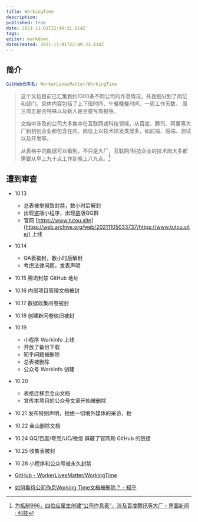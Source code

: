 ```yaml
---
title: WorkingTime
description: 
published: true
date: 2021-11-01T22:40:31.814Z
tags: 
editor: markdown
dateCreated: 2021-11-01T22:40:31.814Z
---
```


## 简介

```YAML
GitHub仓库名: WorkerLivesMatter/WorkingTime 
```

> 这个文档目前已汇集到约1300条不同公司的作息情况，并且细分到了岗位和部门。具体内容包括了上下班时间、午餐晚餐时间、一周工作天数、 周三周五是否特殊以及新人是否要写周报等。
>
> 文档中涉及的公司大多集中在互联网或科技领域，从百度、腾讯、阿里等大厂到初创企业都包含在内。岗位上以技术研发类居多，如前端、后端、测试以及开发等。
>
> 从表格中的数据可以看到，不只是大厂，互联网/科技企业的技术岗大多都需要从早上九十点工作到晚上八九点。[^jmn]

[^jmn]: [为抵制996，四位应届生创建“公司作息表”，涉及百度腾讯等大厂 - 界面新闻 · 科技](https://web.archive.org/web/20211029192822/https://www.jiemian.com/article/6701562.html)

## 遭到审查

+ 10.13
  + 总表被举报致封禁，数小时后解封
  + 出现盗版小程序，出现盗版QQ群
  + 官网 [https://www.tutou.site](https://web.archive.org/web/20211105033737/https://www.tutou.site/) 上线
+ 10.14
  + QA表被封，数小时后解封
  + 考虑法律问题，发表声明
+ 10.15 腾讯封禁 GitHub 地址
+ 10.16 内部项目管理文档被封
+ 10.17 数据收集问卷被封
+ 10.18 创建新问卷依旧被封
+ 10.19
  + 小程序 WorkInfo 上线
  + 开放了备份下载
  + 知乎问题被删除
  + 总表被删除
  + 公众号 WorkInfo 创建
+ 10.20
  + 表格迁移至金山文档
  + 宣传本项目的公众号文章开始被删除
+ 10.21 发布特别声明，拒绝一切境外媒体的采访，拒
+ 10.22 金山删除文档
+ 10.24 QQ/百度/夸克/UC/微信 屏蔽了官网和 GitHub 的链接
+ 10.25 收集表被封
+ 10.28 小程序和公众号被永久封禁

+ [GitHub - WorkerLivesMatter/WorkingTime](https://web.archive.org/web/20211029182152/https://github.com/WorkerLivesMatter/WorkingTime)
+ [如何看待公司作息Working Time文档被删除？ - 知乎](https://web.archive.org/web/20211101143200/https://www.zhihu.com/question/493416916)

<!--[ZhangNanBei Profile - githubmemory](https://web.archive.org/web/20211106025716/https://githubmemory.com/@ZhangNanBei)-->
